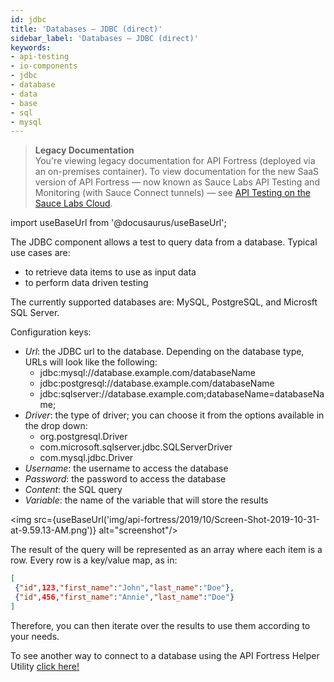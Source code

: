 ```yaml
---
id: jdbc
title: 'Databases – JDBC (direct)'
sidebar_label: 'Databases – JDBC (direct)'
keywords:
- api-testing
- io-components
- jdbc
- database
- data
- base
- sql
- mysql
---
```


<head>
  <meta name="robots" content="noindex" />
</head>

> **Legacy Documentation**<br/>You're viewing legacy documentation for API Fortress (deployed via an on-premises container). To view documentation for the new SaaS version of API Fortress &#8212; now known as Sauce Labs API Testing and Monitoring (with Sauce Connect tunnels) &#8212; see [API Testing on the Sauce Labs Cloud](/api-testing/).

import useBaseUrl from '@docusaurus/useBaseUrl';

The JDBC component allows a test to query data from a database. Typical use cases are:

- to retrieve data items to use as input data
- to perform data driven testing

The currently supported databases are: MySQL, PostgreSQL, and Microsft SQL Server.

Configuration keys:

- _Url_: the JDBC url to the database. Depending on the database type, URLs will look like the following:
  - jdbc:mysql://database.example.com/databaseName
  - jdbc:postgresql://database.example.com/databaseName
  - jdbc:sqlserver://database.example.com;databaseName=databaseName;
- _Driver_: the type of driver; you can choose it from the options available in the drop down:
  - org.postgresql.Driver
  - com.microsoft.sqlserver.jdbc.SQLServerDriver
  - com.mysql.jdbc.Driver
- _Username_: the username to access the database
- _Password_: the password to access the database
- _Content_: the SQL query
- _Variable_: the name of the variable that will store the results

<img src={useBaseUrl('img/api-fortress/2019/10/Screen-Shot-2019-10-31-at-9.59.13-AM.png')} alt="screenshot"/>

The result of the query will be represented as an array where each item is a row. Every row is a key/value map, as in:

```json
[
 {"id",123,"first_name":"John","last_name":"Doe"},
 {"id",456,"first_name":"Annie","last_name":"Doe"}
]
```

Therefore, you can then iterate over the results to use them according to your needs.

To see another way to connect to a database using the API Fortress Helper Utility [click here!](https://apifortress.com/doc/helper-databases/)
